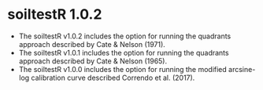 # soiltestR 1.0.2

* The soiltestR v1.0.2 includes the option for running the quadrants approach described by Cate & Nelson (1971).
* The soiltestR v1.0.1 includes the option for running the quadrants approach described by Cate & Nelson (1965).
* The soiltestR v1.0.0 includes the option for running the modified arcsine-log calibration curve described Correndo et al. (2017).